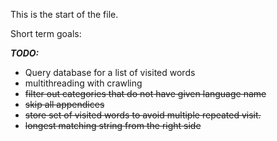 This is the start of the file.

Short term goals:


***TODO:***
- Query database for a list of visited words
- multithreading with crawling
- ~~filter out categories that do not have given language name~~
- ~~skip all appendices~~
- ~~store set of visited words to avoid multiple repeated visit.~~
- ~~longest matching string from the right side~~

